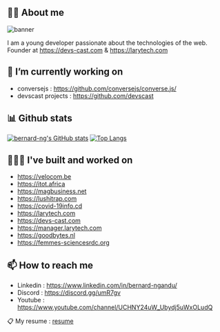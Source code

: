 ## ✌🏽 About me

![banner](https://github.com/bernard-ng/bernard-ng/blob/master/assets/ng-banner.png)

I am a young developer passionate about the technologies of the web.
Founder at https://devs-cast.com & https://larytech.com 


## 🔭 I’m currently working on 
- conversejs : https://github.com/conversejs/converse.js/
- devscast projects : https://github.com/devscast


## 📊 Github stats
[![bernard-ng's GitHub stats](https://github-readme-stats.vercel.app/api?username=bernard-ng&theme=algolia&count_private=true&show_icons=true&include_all_commits=true)](https://github.com/bernard-ng) [![Top Langs](https://github-readme-stats.vercel.app/api/top-langs/?username=bernard-ng&layout=default&theme=algolia&hide=html,coffeescript)](https://github.com/bernard-ng)


## 👨🏽‍🔧 I've built and worked on
- https://velocom.be
- https://itot.africa
- https://magbusiness.net
- https://lushitrap.com
- https://covid-19info.cd
- https://larytech.com
- https://devs-cast.com
- https://manager.larytech.com
- https://goodbytes.nl
- https://femmes-sciencesrdc.org


## 📫 How to reach me
- Linkedin : https://www.linkedin.com/in/bernard-ngandu/
- Discord : https://discord.gg/umR7gv
- Youtube : https://www.youtube.com/channel/UCHNY24uW_Ubydj5uWxOLudQ

📋 My resume : [resume](https://github.com/bernard-ng/bernard-ng/blob/master/assets)
